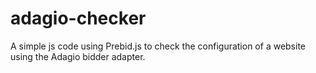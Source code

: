 # adagio-checker
A simple js code using Prebid.js to check the configuration of a website using the Adagio bidder adapter.
